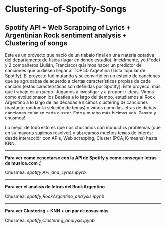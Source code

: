 # Clustering-of-Spotify-Songs
##  Spotify API + Web Scrapping of Lyrics + Argentinian Rock sentiment analysis + Clustering of songs

Este es un proyecto que nació de un trabajo final en una materia optativa del departamento de física (lugar en donde estudio). Inicialmente, yo (Fede) y 2 compañeros (Julián, Francisco) quisimos hacer un predictor de canciones que pudiesen llegar al TOP 50 Argentina (Lista popular de Spotify). El proyecto fué mutando y se convirtió en un estudio de canciones que se agrupaban de acuerdo a ciertas características propias de cada canción (estas características son definidas por Spotify). Este proyeco, más que trabajo es un juego. Jugamos a investigar y a proponer ideas. Vimos como evolucionaron los Beatles a lo largo del tiempo, estudiamos al Rock Argentino a lo largo de las décadas e hicimos clustering de canciones (bastante random la selcción de temas) y vimos como las letras de dichas canciones caían en cada cluster. Esto y mucho más hicimos acá. Pasate y chusmea! 

Lo mejor de todo esto es que nos chocamos con muuuchos problemas (que en su mayoría supimos resolver) y abarcamos muchos temas de interés: desde interacción con APIs, Web scrapping, Cluster (PCA, K-means) hasta KNN. 

---


**Para ver como conectarse con la API de Spotify y como conseguir letras de musica.com ;)**

Chusmea:  *spotify_API_and_Lyrics.ipynb*

---

**Para ver el análisis de letras del Rock Argentino**

Chusmea: *spotify_RockArgentino_analysis.ipynb*

---

**Para ver Clustering + KNN + un par de cosas más**

Chusmea: *spotify_Clustering_analysis.ipynb*

